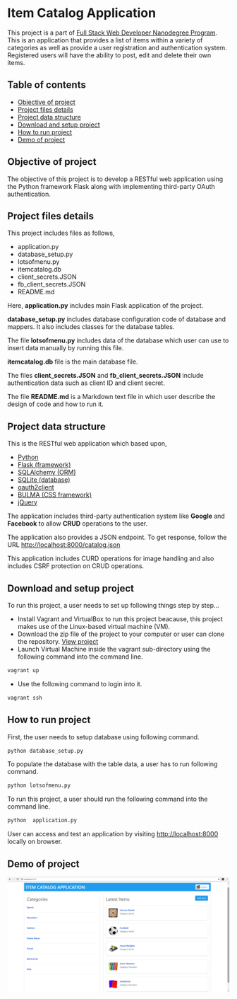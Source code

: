# Item Catalog Application

This project is a part of [Full Stack Web Developer Nanodegree Program](https://in.udacity.com/course/full-stack-web-developer-nanodegree--nd004). This is an application that provides a list of items within a variety of categories as well as provide a user registration and authentication system. Registered users will have the ability to post, edit and delete their own items.

## Table of contents

* [Objective of project](#objective-of-project)
* [Project files details](#project-files-details)
* [Project data structure](#project-data-structure)
* [Download and setup project](#download-and-setup-project)
* [How to run project](#how-to-run-project)
* [Demo of project](#demo-of-project)

## Objective of project

The objective of this project is to develop a RESTful web application using the Python framework Flask along with implementing third-party OAuth authentication.

## Project files details

This project includes files as follows,

* <span>application.py</span>
* database_setup.py
* <span>lotsofmenu.py</span>
* itemcatalog.db
* client_secrets.JSON
* fb_client_secrets.JSON
* <span>README.md</span>

Here, **<span>application.py</span>** includes main Flask application of the project.

**database_setup.py** includes database configuration code of database and mappers. It also includes classes for the database tables.

The file **<span>lotsofmenu.py</span>** includes data of the database which user can use to insert data manually by running this file.

**itemcatalog.db** file is the main database file.

The files **client_secrets.JSON** and **fb_client_secrets.JSON** include authentication data such as client ID and client secret.

The file **<span>README.md</span>** is a Markdown text file in which user describe the design of code and how to run it.

## Project data structure

This is the RESTful web application which based upon,

* [Python](https://www.python.org)
* [Flask (framework)](http://flask.pocoo.org)
* [SQLAlchemy (ORM)](http://www.sqlalchemy.org)
* [SQLite (database)](https://sqlite.org)
* [oauth2client](https://github.com/google/oauth2client)
* [BULMA (CSS framework)](https://bulma.io/)
* [jQuery](https://jquery.com/)

The application includes third-party authentication system like **Google** and **Facebook** to allow **CRUD** operations to the user.

The application also provides a JSON endpoint. To get response, follow the URL [http://localhost:8000/catalog.json](http://localhost:8000/catalog.json)

This application includes CURD operations for image handling and also includes CSRF protection on CRUD operations.

## Download and setup project

To run this project, a user needs to set up following things step by step...

* Install Vagrant and VirtualBox to run this project beacause, this project makes use of the Linux-based virtual machine (VM).
* Download the zip file of the project to your computer or user can clone the repository. [View project](https://github.com/bhumilakum/Item-Catalog-Application)
* Launch Virtual Machine inside the vagrant sub-directory using the following command into the command line.

```bash
vagrant up
```

* Use the following command to login into it.

```bash
vagrant ssh
```

## How to run project

First, the user needs to setup database using following command.

```bash
python database_setup.py
```

To populate the database with the table data, a user has to run following command.

```bash
python lotsofmenu.py
```

To run this project, a user should run the following command into the command line.

```bash
python  application.py
```

User can access and test an application by visiting [http://localhost:8000](http://localhost:8000) locally on browser.

## Demo of project

![image](static/img/demo1.png)